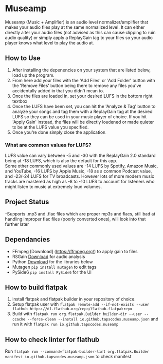 # Museamp
Museamp (Music + Amplifier) is an audio level normalizer/amplifier that makes your audio files play at the same normalized level. It can either directly alter your audio files (not advised as this can cause clipping to ruin audio quality) or simply apply a ReplayGain tag to your files so your audio player knows what level to play the audio at.

## How to Use
1. After installing the depenencies on your system that are listed below, load up the program.
2. From here add your files with the 'Add Files' or 'Add Folder' button with the 'Remove Files' button being there to remove any files you've accidentally added in that you didn't mean to.
3. Once the files are loaded in, set your desired LUFS in the bottom right textbox
4. Once the LUFS have been set, you can hit the 'Analyze & Tag' button to analyze your songs and tag them with a ReplayGain tag at the desired LUFS so they can be used in your music player of choice. If you hit 'Apply Gain' instead, the files will be directly loudened or made quieter to be at the LUFS value you specified.
5. Once you're done simply close the application.

### What are common values for LUFS?
LUFS value can vary between -5 and -30 with the ReplayGain 2.0 standard being at -18 LUFS, which is also the default for this app.  
Some other commonly used values are -14 LUFS by Spotify, Amazon Music, and YouTube, -16 LUFS by Apple Music, -18 as a common Podcast value, and -23/-24 LUFS for TV broadcasts. However lots of more modern music tracks are mastered as high as -8 to -10 LUFS to account for listeners who might listen to music at extremely loud volumes.

## Project Status
-Supports .mp3 and .flac files which are proper mp3s and flacs, still bad at handling improper flac files (poorly converted ones), will look into that further later

## Dependancies
- FFmpeg [Download] (https://ffmpeg.org/) to apply gain to files
- RSGain [Download](https://github.com/complexlogic/rsgain) for audio analysis
- Python [Download](https://www.python.org/downloads/) for the libraries below
- Mutagen ```pip install mutagen``` to edit tags
- PySide6 ```pip install PySide6``` for the UI

## How to build flatpak
1. Install flatpak and flatpak builder in your repository of choice.
2. Setup flatpak user with ```flatpak remote-add --if-not-exists --user flathub https://dl.flathub.org/repo/flathub.flatpakrepo``` 
3. Build with ```flatpak run org.flatpak.Builder builder-dir --user --ccache --force-clean --install io.github.tapscodes.museamp.json``` and run it with ```flatpak run io.github.tapscodes.museamp```

## How to check linter for flathub
Run ```flatpak run --command=flatpak-builder-lint org.flatpak.Builder manifest io.github.tapscodes.museamp.json``` to check manifest